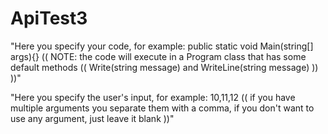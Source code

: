 # ApiTest3

 "Here you specify your code, for example: public static void Main(string[] args){} (( NOTE: the code will execute in a Program class that has some default methods (( Write(string message) and WriteLine(string message) )) ))"

"Here you specify the user's input, for example: 10,11,12 (( if you have multiple arguments you separate them with a comma, if you don't want to use any argument, just leave it blank ))"
